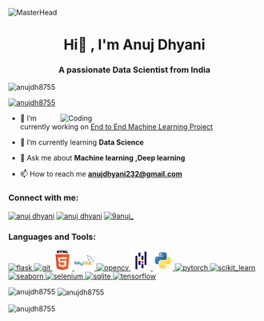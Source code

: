 ![MasterHead](https://149695847.v2.pressablecdn.com/wp-content/uploads/2019/02/Digital-Marketing-Write-For-Us.gif
)
<h1 align="center">Hi🚀 , I'm Anuj Dhyani</h1>
<h3 align="center">A passionate Data Scientist from India</h3>

<p align="left"> <img src="https://komarev.com/ghpvc/?username=anujdh8755&label=Profile%20views&color=0e75b6&style=flat" alt="anujdh8755" /> </p>

<p align="left"> <a href="https://github.com/ryo-ma/github-profile-trophy"><img src="https://github-profile-trophy.vercel.app/?username=anujdh8755" alt="anujdh8755" /></a> </p>

<img align="right" alt="Coding" width="400" src="https://raw.githubusercontent.com/gist/lianperson/5f0f52604b03ad80c82db790c474993c/raw/88f20c9d749d756be63f22b09f3c4ac570bc5101/programming.gif">

- 🔭 I’m currently working on [End to End Machine Learning Project](https://github.com/Anujdh8755/MLproject__)

- 🌱 I’m currently learning **Data Science**

- 💬 Ask me about **Machine learning ,Deep learning**

- 📫 How to reach me **anujdhyani232@gmail.com**


<h3 align="left">Connect with me:</h3>
<p align="left">
<a href="https://linkedin.com/in/anuj dhyani" target="blank"><img align="center" src="https://raw.githubusercontent.com/rahuldkjain/github-profile-readme-generator/master/src/images/icons/Social/linked-in-alt.svg" alt="anuj dhyani" height="30" width="40" /></a>
<a href="https://kaggle.com/anuj dhyani" target="blank"><img align="center" src="https://raw.githubusercontent.com/rahuldkjain/github-profile-readme-generator/master/src/images/icons/Social/kaggle.svg" alt="anuj dhyani" height="30" width="40" /></a>
<a href="https://instagram.com/9anuj_" target="blank"><img align="center" src="https://raw.githubusercontent.com/rahuldkjain/github-profile-readme-generator/master/src/images/icons/Social/instagram.svg" alt="9anuj_" height="30" width="40" /></a>
</p>

<h3 align="left">Languages and Tools:</h3>
<p align="left"> <a href="https://flask.palletsprojects.com/" target="_blank" rel="noreferrer"> <img src="https://www.vectorlogo.zone/logos/pocoo_flask/pocoo_flask-icon.svg" alt="flask" width="40" height="40"/> </a> <a href="https://git-scm.com/" target="_blank" rel="noreferrer"> <img src="https://www.vectorlogo.zone/logos/git-scm/git-scm-icon.svg" alt="git" width="40" height="40"/> </a> <a href="https://www.w3.org/html/" target="_blank" rel="noreferrer"> <img src="https://raw.githubusercontent.com/devicons/devicon/master/icons/html5/html5-original-wordmark.svg" alt="html5" width="40" height="40"/> </a> <a href="https://www.mysql.com/" target="_blank" rel="noreferrer"> <img src="https://raw.githubusercontent.com/devicons/devicon/master/icons/mysql/mysql-original-wordmark.svg" alt="mysql" width="40" height="40"/> </a> <a href="https://opencv.org/" target="_blank" rel="noreferrer"> <img src="https://www.vectorlogo.zone/logos/opencv/opencv-icon.svg" alt="opencv" width="40" height="40"/> </a> <a href="https://pandas.pydata.org/" target="_blank" rel="noreferrer"> <img src="https://raw.githubusercontent.com/devicons/devicon/2ae2a900d2f041da66e950e4d48052658d850630/icons/pandas/pandas-original.svg" alt="pandas" width="40" height="40"/> </a> <a href="https://www.python.org" target="_blank" rel="noreferrer"> <img src="https://raw.githubusercontent.com/devicons/devicon/master/icons/python/python-original.svg" alt="python" width="40" height="40"/> </a> <a href="https://pytorch.org/" target="_blank" rel="noreferrer"> <img src="https://www.vectorlogo.zone/logos/pytorch/pytorch-icon.svg" alt="pytorch" width="40" height="40"/> </a> <a href="https://scikit-learn.org/" target="_blank" rel="noreferrer"> <img src="https://upload.wikimedia.org/wikipedia/commons/0/05/Scikit_learn_logo_small.svg" alt="scikit_learn" width="40" height="40"/> </a> <a href="https://seaborn.pydata.org/" target="_blank" rel="noreferrer"> <img src="https://seaborn.pydata.org/_images/logo-mark-lightbg.svg" alt="seaborn" width="40" height="40"/> </a> <a href="https://www.selenium.dev" target="_blank" rel="noreferrer"> <img src="https://raw.githubusercontent.com/detain/svg-logos/780f25886640cef088af994181646db2f6b1a3f8/svg/selenium-logo.svg" alt="selenium" width="40" height="40"/> </a> <a href="https://www.sqlite.org/" target="_blank" rel="noreferrer"> <img src="https://www.vectorlogo.zone/logos/sqlite/sqlite-icon.svg" alt="sqlite" width="40" height="40"/> </a> <a href="https://www.tensorflow.org" target="_blank" rel="noreferrer"> <img src="https://www.vectorlogo.zone/logos/tensorflow/tensorflow-icon.svg" alt="tensorflow" width="40" height="40"/> </a> </p>

<p><img align="left" src="https://github-readme-stats.vercel.app/api/top-langs?username=anujdh8755&show_icons=true&locale=en&layout=compact" alt="anujdh8755" /></p>

<p>&nbsp;<img align="center" src="https://github-readme-stats.vercel.app/api?username=anujdh8755&show_icons=true&locale=en" alt="anujdh8755" /></p>

<p><img align="center" src="https://github-readme-streak-stats.herokuapp.com/?user=anujdh8755&" alt="anujdh8755" /></p>
